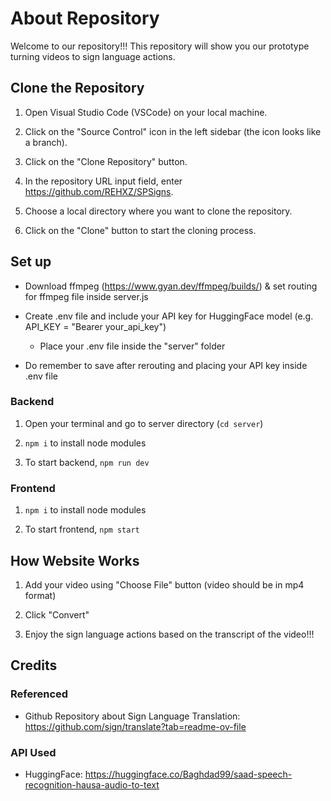 # About Repository

Welcome to our repository!!! This repository will show you our prototype turning videos to sign language actions.


## Clone the Repository

1. Open Visual Studio Code (VSCode) on your local machine.

2. Click on the "Source Control" icon in the left sidebar (the icon looks like a branch).

3. Click on the "Clone Repository" button.

4. In the repository URL input field, enter https://github.com/REHXZ/SPSigns.

5. Choose a local directory where you want to clone the repository.

6. Click on the "Clone" button to start the cloning process.


## Set up

* Download ffmpeg (https://www.gyan.dev/ffmpeg/builds/) & set routing for ffmpeg file inside server.js

* Create .env file and include your API key for HuggingFace model (e.g. API_KEY = "Bearer your_api_key")

    - Place your .env file inside the "server" folder 

* Do remember to save after rerouting and placing your API key inside .env file


### Backend

1) Open your terminal and go to server directory (`cd server`)

2) `npm i` to install node modules

3) To start backend, `npm run dev`


### Frontend

1) `npm i` to install node modules

2) To start frontend, `npm start`


## How Website Works

1) Add your video using "Choose File" button (video should be in mp4 format)

2) Click "Convert"

3) Enjoy the sign language actions based on the transcript of the video!!!


## Credits


### Referenced

* Github Repository about Sign Language Translation: https://github.com/sign/translate?tab=readme-ov-file 


### API Used

* HuggingFace: https://huggingface.co/Baghdad99/saad-speech-recognition-hausa-audio-to-text
